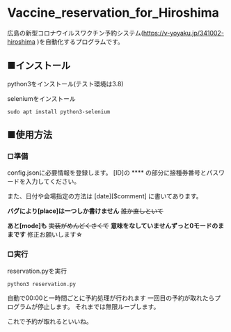 # Vaccine_reservation_for_Hiroshima
  広島の新型コロナウイルスワクチン予約システム(https://v-yoyaku.jp/341002-hiroshima )を自動化するプログラムです。
  
## ■インストール
python3をインストール(テスト環境は3.8)

seleniumをインストール

```
sudo apt install python3-selenium
```

## ■使用方法

### □準備
config.jsonに必要情報を登録します。
[ID]の **** の部分に接種券番号とパスワードを入力してください。

また、日付や会場指定の方法は [date][$comment] に書いてあります。

__バグにより[place]は一つしか書けません__ ~~誰か直しといて~~

__あと[mode]も__  ~~実装がめんどくさくて~~ __意味をなしていませんずっと0モードのままです__
修正お願いします☆



    
### □実行
reservation.pyを実行    
```
python3 reservation.py
```

自動で00:00と一時間ごとに予約処理が行われます
一回目の予約が取れたらプログラムが停止します。
それまでは無限ループします。




これで予約が取れるといいね。 
